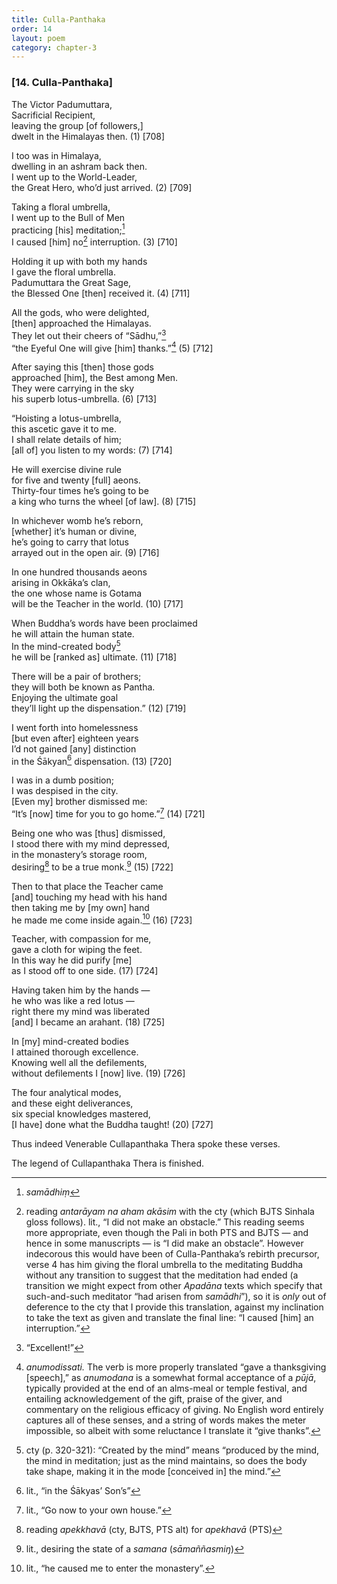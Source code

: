 ```yaml
---
title: Culla-Panthaka
order: 14
layout: poem
category: chapter-3
---
```


### \[14. Culla-Panthaka\]

The Victor Padumuttara,  
Sacrificial Recipient,  
leaving the group \[of followers,\]  
dwelt in the Himalayas then. (1) \[708\]

I too was in Himalaya,  
dwelling in an ashram back then.  
I went up to the World-Leader,  
the Great Hero, who’d just arrived. (2) \[709\]

Taking a floral umbrella,  
I went up to the Bull of Men  
practicing \[his\] meditation;[^1]  
I caused \[him\] no[^2] interruption. (3) \[710\]

Holding it up with both my hands  
I gave the floral umbrella.  
Padumuttara the Great Sage,  
the Blessed One \[then\] received it. (4) \[711\]

All the gods, who were delighted,  
\[then\] approached the Himalayas.  
They let out their cheers of “Sādhu,”[^3]  
“the Eyeful One will give \[him\] thanks.”[^4] (5) \[712\]

After saying this \[then\] those gods  
approached \[him\], the Best among Men.  
They were carrying in the sky  
his superb lotus-umbrella. (6) \[713\]

“Hoisting a lotus-umbrella,  
this ascetic gave it to me.  
I shall relate details of him;  
\[all of\] you listen to my words: (7) \[714\]

He will exercise divine rule  
for five and twenty \[full\] aeons.  
Thirty-four times he’s going to be  
a king who turns the wheel \[of law\]. (8) \[715\]

In whichever womb he’s reborn,  
\[whether\] it’s human or divine,  
he’s going to carry that lotus  
arrayed out in the open air. (9) \[716\]

In one hundred thousands aeons  
arising in Okkāka’s clan,  
the one whose name is Gotama  
will be the Teacher in the world. (10) \[717\]

When Buddha’s words have been proclaimed  
he will attain the human state.  
In the mind-created body[^5]  
he will be \[ranked as\] ultimate. (11) \[718\]

There will be a pair of brothers;  
they will both be known as Pantha.  
Enjoying the ultimate goal  
they’ll light up the dispensation.” (12) \[719\]

I went forth into homelessness  
\[but even after\] eighteen years  
I’d not gained \[any\] distinction  
in the Śākyan[^6] dispensation. (13) \[720\]

I was in a dumb position;  
I was despised in the city.  
\[Even my\] brother dismissed me:  
“It’s \[now\] time for you to go home.”[^7] (14) \[721\]

Being one who was \[thus\] dismissed,  
I stood there with my mind depressed,  
in the monastery’s storage room,  
desiring[^8] to be a true monk.[^9] (15) \[722\]

Then to that place the Teacher came  
\[and\] touching my head with his hand  
then taking me by \[my own\] hand  
he made me come inside again.[^10] (16) \[723\]

Teacher, with compassion for me,  
gave a cloth for wiping the feet.  
In this way he did purify \[me\]  
as I stood off to one side. (17) \[724\]

Having taken him by the hands —  
he who was like a red lotus —  
right there my mind was liberated  
\[and\] I became an arahant. (18) \[725\]

In \[my\] mind-created bodies  
I attained thorough excellence.  
Knowing well all the defilements,  
without defilements I \[now\] live. (19) \[726\]

The four analytical modes,  
and these eight deliverances,  
six special knowledges mastered,  
\[I have\] done what the Buddha taught! (20) \[727\]

Thus indeed Venerable Cullapanthaka Thera spoke these verses.

The legend of Cullapanthaka Thera is finished.

[^1]: *samādhiṃ*

[^2]: reading *antarāyam na aham akāsim* with the cty (which BJTS Sinhala gloss follows). lit., “I did not make an obstacle.” This reading seems more appropriate, even though the Pali in both PTS and BJTS — and hence in some manuscripts — is “I did make an obstacle”. However indecorous this would have been of Culla-Panthaka’s rebirth precursor, verse 4 has him giving the floral umbrella to the meditating Buddha without any transition to suggest that the meditation had ended (a transition we might expect from other *Apadāna* texts which specify that such-and-such meditator “had arisen from *samādhi*”), so it is *only* out of deference to the cty that I provide this translation, against my inclination to take the text as given and translate the final line: “I caused \[him\] an interruption.”

[^3]: “Excellent!”

[^4]: *anumodissati.* The verb is more properly translated “gave a thanksgiving \[speech\],” as *anumodana* is a somewhat formal acceptance of a *pūjā*, typically provided at the end of an alms-meal or temple festival, and entailing acknowledgement of the gift, praise of the giver, and commentary on the religious efficacy of giving. No English word entirely captures all of these senses, and a string of words makes the meter impossible, so albeit with some reluctance I translate it “give thanks”.

[^5]: cty (p. 320-321): “Created by the mind” means “produced by the mind, the mind in meditation; just as the mind maintains, so does the body take shape, making it in the mode \[conceived in\] the mind.”

[^6]: lit., “in the Śākyas’ Son’s”

[^7]: lit., “Go now to your own house.”

[^8]: reading *apekkhavā* (cty, BJTS, PTS alt) for *apekhavā* (PTS)

[^9]: lit., desiring the state of a *samana* (*sāmaññasmiŋ*)

[^10]: lit., “he caused me to enter the monastery”.
